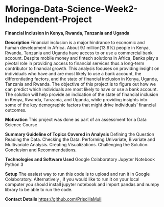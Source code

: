 # Moringa-Data-Science-Week2-Independent-Project

**Financial Inclusion in Kenya, Rwanda, Tanzania and Uganda**

**Description**
Financial inclusion is a major hindrance to economic and human development in Africa. About 9.1 million(13.9%) people in Kenya, Rwanda, Tanzania and Uganda have access to or use a commercial bank account. Despite mobile money and fintech solutions in Africa, Banks play a pivotal role in providing access to financial services thus a long-term contributor to financial growth. This analysis focuses on providing insight on individuals who have and are most likely to use a bank account, the differentiating factors, and the state of financial inclusion in Kenya, Uganda, Tanzania and Rwanda.
The objective of this project is to figure out how we can predict which individuals are most likely to have or use a bank account. The solution will help provide an indication of the state of financial inclusion in Kenya, Rwanda, Tanzania, and Uganda, while providing insights into some of the key demographic factors that might drive individuals’ financial outcomes.

**Motivation**
This project was done as part of an assessment for a Data Science Course

**Summary Guideline of Topics Covered in Analysis**
Defining the Question
Reading the Data.
Checking the Data.
Performing Univariate, Bivariate and Multivariate Analysis.
Creating Visualizations.
Challenging the Solution.
Conclusion and Recommendations.

**Technologies and Software Used**
Google Colaboratory
Jupyter Notebook
Python 3 

**Setup**
The easiest way to run this code is to upload and run it in Google Colaboratory. Alternatively , if you would like to run it on your local computer you should install jupyter notebook and import pandas and numpy library to be able to run the code.

**Contact Details**
https://github.com/PriscillaMuli 

